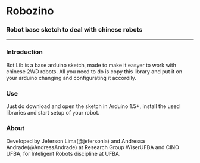 # Robozino
### Robot base sketch to deal with chinese robots
---

### Introduction

Bot Lib is a base arduino sketch, made to make it easyer to work with chinese
2WD robots. All you need to do is copy this library and put it on your arduino
changing and configurating it accordily.

### Use

Just do download and open the sketch in Arduino 1.5+, install the used libraries
and start setup of your robot.

### About

Developed by Jeferson Lima(@jefersonla) and Andressa Andrade(@AndressAndrade)
at Research Group WiserUFBA and CINO UFBA, for Inteligent Robots discipline at UFBA.
